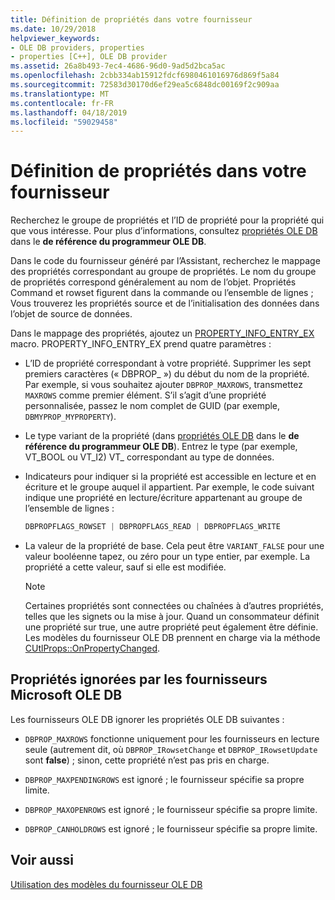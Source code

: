 ```yaml
---
title: Définition de propriétés dans votre fournisseur
ms.date: 10/29/2018
helpviewer_keywords:
- OLE DB providers, properties
- properties [C++], OLE DB provider
ms.assetid: 26a8b493-7ec4-4686-96d0-9ad5d2bca5ac
ms.openlocfilehash: 2cbb334ab15912fdcf6980461016976d869f5a84
ms.sourcegitcommit: 72583d30170d6ef29ea5c6848dc00169f2c909aa
ms.translationtype: MT
ms.contentlocale: fr-FR
ms.lasthandoff: 04/18/2019
ms.locfileid: "59029458"
---
```

# <a name="setting-properties-in-your-provider"></a>Définition de propriétés dans votre fournisseur

Recherchez le groupe de propriétés et l’ID de propriété pour la propriété qui que vous intéresse. Pour plus d’informations, consultez [propriétés OLE DB](/previous-versions/windows/desktop/ms722734(v=vs.85)) dans le **de référence du programmeur OLE DB**.

Dans le code du fournisseur généré par l’Assistant, recherchez le mappage des propriétés correspondant au groupe de propriétés. Le nom du groupe de propriétés correspond généralement au nom de l’objet. Propriétés Command et rowset figurent dans la commande ou l’ensemble de lignes ; Vous trouverez les propriétés source et de l’initialisation des données dans l’objet de source de données.

Dans le mappage des propriétés, ajoutez un [PROPERTY_INFO_ENTRY_EX](../../data/oledb/property-info-entry-ex.md) macro. PROPERTY_INFO_ENTRY_EX prend quatre paramètres :

- L’ID de propriété correspondant à votre propriété. Supprimer les sept premiers caractères (« DBPROP_ ») du début du nom de la propriété. Par exemple, si vous souhaitez ajouter `DBPROP_MAXROWS`, transmettez `MAXROWS` comme premier élément. S’il s’agit d’une propriété personnalisée, passez le nom complet de GUID (par exemple, `DBMYPROP_MYPROPERTY`).

- Le type variant de la propriété (dans [propriétés OLE DB](/previous-versions/windows/desktop/ms722734(v=vs.85)) dans le **de référence du programmeur OLE DB**). Entrez le type (par exemple, VT_BOOL ou VT_I2) VT_ correspondant au type de données.

- Indicateurs pour indiquer si la propriété est accessible en lecture et en écriture et le groupe auquel il appartient. Par exemple, le code suivant indique une propriété en lecture/écriture appartenant au groupe de l’ensemble de lignes :

    ```cpp
    DBPROPFLAGS_ROWSET | DBPROPFLAGS_READ | DBPROPFLAGS_WRITE
    ```

- La valeur de la propriété de base. Cela peut être `VARIANT_FALSE` pour une valeur booléenne tapez, ou zéro pour un type entier, par exemple. La propriété a cette valeur, sauf si elle est modifiée.

    > [!NOTE]
    > Certaines propriétés sont connectées ou chaînées à d’autres propriétés, telles que les signets ou la mise à jour. Quand un consommateur définit une propriété sur true, une autre propriété peut également être définie. Les modèles du fournisseur OLE DB prennent en charge via la méthode [CUtlProps::OnPropertyChanged](../../data/oledb/cutlprops-onpropertychanged.md).

## <a name="properties-ignored-by-microsoft-ole-db-providers"></a>Propriétés ignorées par les fournisseurs Microsoft OLE DB

Les fournisseurs OLE DB ignorer les propriétés OLE DB suivantes :

- `DBPROP_MAXROWS` fonctionne uniquement pour les fournisseurs en lecture seule (autrement dit, où `DBPROP_IRowsetChange` et `DBPROP_IRowsetUpdate` sont **false**) ; sinon, cette propriété n’est pas pris en charge.

- `DBPROP_MAXPENDINGROWS` est ignoré ; le fournisseur spécifie sa propre limite.

- `DBPROP_MAXOPENROWS` est ignoré ; le fournisseur spécifie sa propre limite.

- `DBPROP_CANHOLDROWS` est ignoré ; le fournisseur spécifie sa propre limite.

## <a name="see-also"></a>Voir aussi

[Utilisation des modèles du fournisseur OLE DB](../../data/oledb/working-with-ole-db-provider-templates.md)